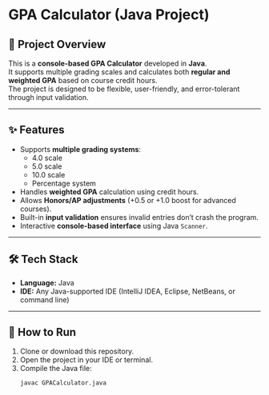 # GPA Calculator (Java Project)

## 📌 Project Overview
This is a **console-based GPA Calculator** developed in **Java**.  
It supports multiple grading scales and calculates both **regular and weighted GPA** based on course credit hours.  
The project is designed to be flexible, user-friendly, and error-tolerant through input validation.

---

## ✨ Features
- Supports **multiple grading systems**:
  - 4.0 scale
  - 5.0 scale
  - 10.0 scale
  - Percentage system  
- Handles **weighted GPA** calculation using credit hours.  
- Allows **Honors/AP adjustments** (+0.5 or +1.0 boost for advanced courses).  
- Built-in **input validation** ensures invalid entries don’t crash the program.  
- Interactive **console-based interface** using Java `Scanner`.  

---

## 🛠️ Tech Stack
- **Language:** Java  
- **IDE:** Any Java-supported IDE (IntelliJ IDEA, Eclipse, NetBeans, or command line)  

---

## 🚀 How to Run
1. Clone or download this repository.  
2. Open the project in your IDE or terminal.  
3. Compile the Java file:  
   ```bash
   javac GPACalculator.java

